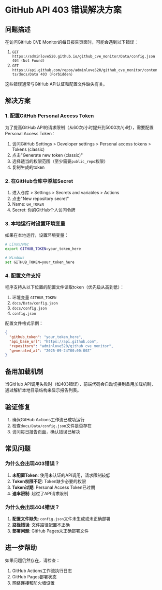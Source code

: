 # GitHub API 403 错误解决方案

## 问题描述

在访问GitHub CVE Monitor的每日报告页面时，可能会遇到以下错误：

1. `GET https://adminlove520.github.io/github_cve_monitor/Data/config.json 404 (Not Found)`
2. `GET https://api.github.com/repos/adminlove520/github_cve_monitor/contents/docs/Data 403 (Forbidden)`

这些错误通常与GitHub API认证和配置文件缺失有关。

## 解决方案

### 1. 配置GitHub Personal Access Token

为了提高GitHub API的请求限制（从60次/小时提升到5000次/小时），需要配置Personal Access Token：

1. 访问GitHub Settings > Developer settings > Personal access tokens > Tokens (classic)
2. 点击"Generate new token (classic)"
3. 选择适当的权限范围（至少需要`public_repo`权限）
4. 复制生成的token

### 2. 在GitHub仓库中添加Secret

1. 进入仓库 > Settings > Secrets and variables > Actions
2. 点击"New repository secret"
3. Name: `GH_TOKEN`
4. Secret: 你的GitHub个人访问令牌

### 3. 本地运行时设置环境变量

如果在本地运行，设置环境变量：
```bash
# Linux/Mac
export GITHUB_TOKEN=your_token_here

# Windows
set GITHUB_TOKEN=your_token_here
```

### 4. 配置文件支持

程序支持从以下位置的配置文件读取token（优先级从高到低）：
1. 环境变量 `GITHUB_TOKEN`
2. `docs/Data/config.json`
3. `docs/config.json`
4. `config.json`

配置文件格式示例：
```json
{
  "github_token": "your_token_here",
  "api_base_url": "https://api.github.com",
  "repository": "adminlove520/github_cve_monitor",
  "generated_at": "2025-09-24T00:00:00Z"
}
```

## 备用加载机制

当GitHub API调用失败时（如403错误），前端代码会自动切换到备用加载机制，通过解析本地目录结构来显示报告列表。

## 验证修复

1. 确保GitHub Actions工作流已成功运行
2. 检查`docs/Data/config.json`文件是否存在
3. 访问每日报告页面，确认错误已解决

## 常见问题

### 为什么会出现403错误？

1. **未配置Token**: 使用未认证的API调用，请求限制较低
2. **Token权限不足**: Token缺少必要的权限
3. **Token过期**: Personal Access Token已过期
4. **速率限制**: 超过了API请求限制

### 为什么会出现404错误？

1. **配置文件缺失**: `config.json`文件未生成或未正确部署
2. **路径错误**: 文件路径配置不正确
3. **部署问题**: GitHub Pages未正确部署文件

## 进一步帮助

如果问题仍然存在，请检查：
1. GitHub Actions工作流执行日志
2. GitHub Pages部署状态
3. 网络连接和防火墙设置